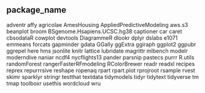 ## package_name
adventr
affy
agricolae
AmesHousing
AppliedPredictiveModeling
aws.s3
beanplot
broom
BSgenome.Hsapiens.UCSC.hg38
captioner
car
caret
cbsodataR
cowplot
devtools
DiagrammeR
dlookr
dplyr
dslabs
e1071
emmeans
forcats
gapminder
gdata
GGally
ggExtra
ggiraph
ggplot2
ggpubr
ggrepel
here
hms
jsonlite
knitr
lattice
lubridate
magrittr
mlbench
modelr
moderndive
naniar
ncdf4
nycflights13
pander
parsnip
pastecs
purrr
R.utils
randomForest
rangerFasterRFmodeling
RColorBrewer
readr
readxl
recipes
reprex
repurrrsive
reshape
ropenaq
rpart
rpart.plot
rprojroot
rsample
rvest
skimr
sparklyr
stringr
testthat
textdata
tidymodels
tidyr
tidytext
tidyverse
tm
tmap
toolboxr
usethis
wordcloud
wru
